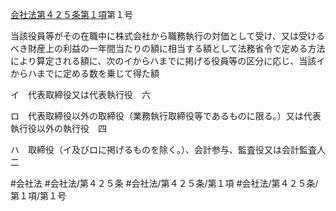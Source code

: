 [会社法第４２５条第１項](会社法＿＿＿＿第４２５条第１項)第１号

当該役員等がその在職中に株式会社から職務執行の対価として受け、又は受けるべき財産上の利益の一年間当たりの額に相当する額として法務省令で定める方法により算定される額に、次のイからハまでに掲げる役員等の区分に応じ、当該イからハまでに定める数を乗じて得た額

イ　代表取締役又は代表執行役　六

ロ　代表取締役以外の取締役（業務執行取締役等であるものに限る。）又は代表執行役以外の執行役　四

ハ　取締役（イ及びロに掲げるものを除く。）、会計参与、監査役又は会計監査人　二


#会社法
#会社法/第４２５条
#会社法/第４２５条/第１項
#会社法/第４２５条/第１項/第１号
